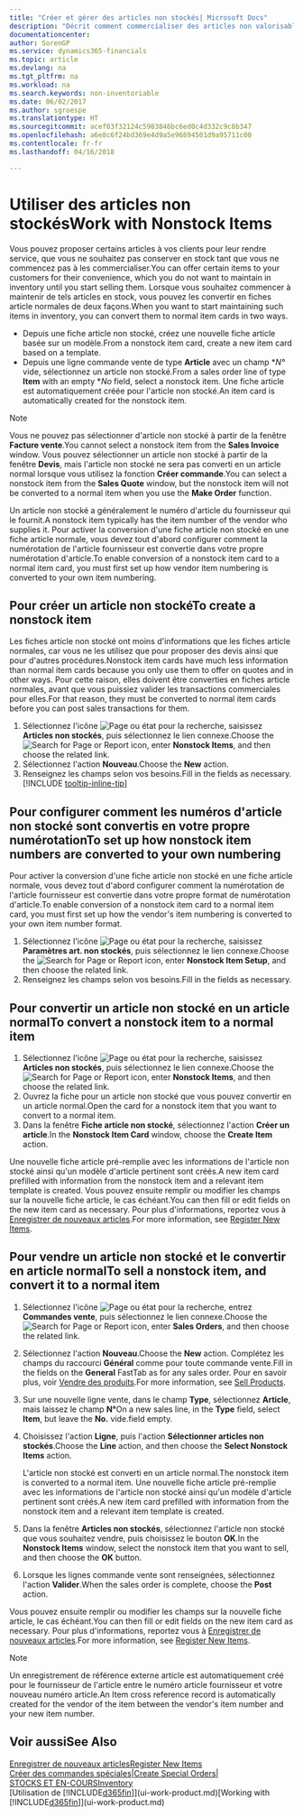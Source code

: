```yaml
---
title: "Créer et gérer des articles non stockés| Microsoft Docs"
description: "Décrit comment commercialiser des articles non valorisable ou des articles qui ne sont pas mis à jour dans votre stock."
documentationcenter: 
author: SorenGP
ms.service: dynamics365-financials
ms.topic: article
ms.devlang: na
ms.tgt_pltfrm: na
ms.workload: na
ms.search.keywords: non-inventoriable
ms.date: 06/02/2017
ms.author: sgroespe
ms.translationtype: HT
ms.sourcegitcommit: acef03f32124c5983846bc6ed0c4d332c9c8b347
ms.openlocfilehash: a6e8c6f24bd369e4d9a5e96894501d9a95711c00
ms.contentlocale: fr-fr
ms.lasthandoff: 04/16/2018

---
```

# <a name="work-with-nonstock-items"></a><span data-ttu-id="e1991-103">Utiliser des articles non stockés</span><span class="sxs-lookup"><span data-stu-id="e1991-103">Work with Nonstock Items</span></span>
<span data-ttu-id="e1991-104">Vous pouvez proposer certains articles à vos clients pour leur rendre service, que vous ne souhaitez pas conserver en stock tant que vous ne commencez pas à les commercialiser.</span><span class="sxs-lookup"><span data-stu-id="e1991-104">You can offer certain items to your customers for their convenience, which you do not want to maintain in inventory until you start selling them.</span></span> <span data-ttu-id="e1991-105">Lorsque vous souhaitez commencer à maintenir de tels articles en stock, vous pouvez les convertir en fiches article normales de deux façons.</span><span class="sxs-lookup"><span data-stu-id="e1991-105">When you want to start maintaining such items in inventory, you can convert them to normal item cards in two ways.</span></span>

* <span data-ttu-id="e1991-106">Depuis une fiche article non stocké, créez une nouvelle fiche article basée sur un modèle.</span><span class="sxs-lookup"><span data-stu-id="e1991-106">From a nonstock item card, create a new item card based on a template.</span></span>
* <span data-ttu-id="e1991-107">Depuis une ligne commande vente de type **Article** avec un champ \**N°* vide, sélectionnez un article non stocké.</span><span class="sxs-lookup"><span data-stu-id="e1991-107">From a sales order line of type **Item** with an empty \**No* field, select a nonstock item.</span></span> <span data-ttu-id="e1991-108">Une fiche article est automatiquement créée pour l'article non stocké.</span><span class="sxs-lookup"><span data-stu-id="e1991-108">An item card is automatically created for the nonstock item.</span></span>

> [!NOTE]  
>   <span data-ttu-id="e1991-109">Vous ne pouvez pas sélectionner d'article non stocké à partir de la fenêtre **Facture vente**.</span><span class="sxs-lookup"><span data-stu-id="e1991-109">You cannot select a nonstock item from the **Sales Invoice** window.</span></span> <span data-ttu-id="e1991-110">Vous pouvez sélectionner un article non stocké à partir de la fenêtre **Devis**, mais l'article non stocké ne sera pas converti en un article normal lorsque vous utilisez la fonction **Créer commande**.</span><span class="sxs-lookup"><span data-stu-id="e1991-110">You can select a nonstock item from the **Sales Quote** window, but the nonstock item will not be converted to a normal item when you use the **Make Order** function.</span></span>

<span data-ttu-id="e1991-111">Un article non stocké a généralement le numéro d'article du fournisseur qui le fournit.</span><span class="sxs-lookup"><span data-stu-id="e1991-111">A nonstock item typically has the item number of the vendor who supplies it.</span></span> <span data-ttu-id="e1991-112">Pour activer la conversion d'une fiche article non stocké en une fiche article normale, vous devez tout d'abord configurer comment la numérotation de l'article fournisseur est convertie dans votre propre numérotation d'article.</span><span class="sxs-lookup"><span data-stu-id="e1991-112">To enable conversion of a nonstock item card to a normal item card, you must first set up how vendor item numbering is converted to your own item numbering.</span></span>   

## <a name="to-create-a-nonstock-item"></a><span data-ttu-id="e1991-113">Pour créer un article non stocké</span><span class="sxs-lookup"><span data-stu-id="e1991-113">To create a nonstock item</span></span>
<span data-ttu-id="e1991-114">Les fiches article non stocké ont moins d'informations que les fiches article normales, car vous ne les utilisez que pour proposer des devis ainsi que pour d'autres procédures.</span><span class="sxs-lookup"><span data-stu-id="e1991-114">Nonstock item cards have much less information than normal item cards because you only use them to offer on quotes and in other ways.</span></span> <span data-ttu-id="e1991-115">Pour cette raison, elles doivent être converties en fiches article normales, avant que vous puissiez valider les transactions commerciales pour elles.</span><span class="sxs-lookup"><span data-stu-id="e1991-115">For that reason, they must be converted to normal item cards before you can post sales transactions for them.</span></span>

1. <span data-ttu-id="e1991-116">Sélectionnez l'icône ![Page ou état pour la recherche](media/ui-search/search_small.png "Page ou état pour la recherche"), saisissez **Articles non stockés**, puis sélectionnez le lien connexe.</span><span class="sxs-lookup"><span data-stu-id="e1991-116">Choose the ![Search for Page or Report](media/ui-search/search_small.png "Search for Page or Report icon") icon, enter **Nonstock Items**, and then choose the related link.</span></span>
2. <span data-ttu-id="e1991-117">Sélectionnez l'action **Nouveau**.</span><span class="sxs-lookup"><span data-stu-id="e1991-117">Choose the **New** action.</span></span>
3. <span data-ttu-id="e1991-118">Renseignez les champs selon vos besoins.</span><span class="sxs-lookup"><span data-stu-id="e1991-118">Fill in the fields as necessary.</span></span> [!INCLUDE [tooltip-inline-tip](includes/tooltip-inline-tip_md.md)]

## <a name="to-set-up-how-nonstock-item-numbers-are-converted-to-your-own-numbering"></a><span data-ttu-id="e1991-119">Pour configurer comment les numéros d'article non stocké sont convertis en votre propre numérotation</span><span class="sxs-lookup"><span data-stu-id="e1991-119">To set up how nonstock item numbers are converted to your own numbering</span></span>
<span data-ttu-id="e1991-120">Pour activer la conversion d'une fiche article non stocké en une fiche article normale, vous devez tout d'abord configurer comment la numérotation de l'article fournisseur est convertie dans votre propre format de numérotation d'article.</span><span class="sxs-lookup"><span data-stu-id="e1991-120">To enable conversion of a nonstock item card to a normal item card, you must first set up how the vendor's item numbering is converted to your own item number format.</span></span>

1. <span data-ttu-id="e1991-121">Sélectionnez l'icône ![Page ou état pour la recherche](media/ui-search/search_small.png "Page ou état pour la recherche"), saisissez **Paramètres art. non stockés**, puis sélectionnez le lien connexe.</span><span class="sxs-lookup"><span data-stu-id="e1991-121">Choose the ![Search for Page or Report](media/ui-search/search_small.png "Search for Page or Report icon") icon, enter **Nonstock Item Setup**, and then choose the related link.</span></span>
2. <span data-ttu-id="e1991-122">Renseignez les champs selon vos besoins.</span><span class="sxs-lookup"><span data-stu-id="e1991-122">Fill in the fields as necessary.</span></span>

## <a name="to-convert-a-nonstock-item-to-a-normal-item"></a><span data-ttu-id="e1991-123">Pour convertir un article non stocké en un article normal</span><span class="sxs-lookup"><span data-stu-id="e1991-123">To convert a nonstock item to a normal item</span></span>
1. <span data-ttu-id="e1991-124">Sélectionnez l'icône ![Page ou état pour la recherche](media/ui-search/search_small.png "Page ou état pour la recherche"), saisissez **Articles non stockés**, puis sélectionnez le lien connexe.</span><span class="sxs-lookup"><span data-stu-id="e1991-124">Choose the ![Search for Page or Report](media/ui-search/search_small.png "Search for Page or Report icon") icon, enter **Nonstock Items**, and then choose the related link.</span></span>
2. <span data-ttu-id="e1991-125">Ouvrez la fiche pour un article non stocké que vous pouvez convertir en un article normal.</span><span class="sxs-lookup"><span data-stu-id="e1991-125">Open the card for a nonstock item that you want to convert to a normal item.</span></span>
3. <span data-ttu-id="e1991-126">Dans la fenêtre **Fiche article non stocké**, sélectionnez l'action **Créer un article**.</span><span class="sxs-lookup"><span data-stu-id="e1991-126">In the **Nonstock Item Card** window, choose the **Create Item** action.</span></span>

<span data-ttu-id="e1991-127">Une nouvelle fiche article pré-remplie avec les informations de l'article non stocké ainsi qu'un modèle d'article pertinent sont créés.</span><span class="sxs-lookup"><span data-stu-id="e1991-127">A new item card prefilled with information from the nonstock item and a relevant item template is created.</span></span> <span data-ttu-id="e1991-128">Vous pouvez ensuite remplir ou modifier les champs sur la nouvelle fiche article, le cas échéant.</span><span class="sxs-lookup"><span data-stu-id="e1991-128">You can then fill or edit fields on the new item card as necessary.</span></span> <span data-ttu-id="e1991-129">Pour plus d'informations, reportez vous à [Enregistrer de nouveaux articles](inventory-how-register-new-items.md).</span><span class="sxs-lookup"><span data-stu-id="e1991-129">For more information, see [Register New Items](inventory-how-register-new-items.md).</span></span>

## <a name="to-sell-a-nonstock-item-and-convert-it-to-a-normal-item"></a><span data-ttu-id="e1991-130">Pour vendre un article non stocké et le convertir en article normal</span><span class="sxs-lookup"><span data-stu-id="e1991-130">To sell a nonstock item, and convert it to a normal item</span></span>
1. <span data-ttu-id="e1991-131">Sélectionnez l'icône ![Page ou état pour la recherche](media/ui-search/search_small.png "Page ou état pour la recherche"), entrez **Commandes vente**, puis sélectionnez le lien connexe.</span><span class="sxs-lookup"><span data-stu-id="e1991-131">Choose the ![Search for Page or Report](media/ui-search/search_small.png "Search for Page or Report icon") icon, enter **Sales Orders**, and then choose the related link.</span></span>
2. <span data-ttu-id="e1991-132">Sélectionnez l'action **Nouveau**.</span><span class="sxs-lookup"><span data-stu-id="e1991-132">Choose the **New** action.</span></span> <span data-ttu-id="e1991-133">Complétez les champs du raccourci **Général** comme pour toute commande vente.</span><span class="sxs-lookup"><span data-stu-id="e1991-133">Fill in the fields on the **General** FastTab as for any sales order.</span></span> <span data-ttu-id="e1991-134">Pour en savoir plus, voir [Vendre des produits](sales-how-sell-products.md).</span><span class="sxs-lookup"><span data-stu-id="e1991-134">For more information, see [Sell Products](sales-how-sell-products.md).</span></span>
3. <span data-ttu-id="e1991-135">Sur une nouvelle ligne vente, dans le champ **Type**, sélectionnez **Article**, mais laissez le champ **N°**</span><span class="sxs-lookup"><span data-stu-id="e1991-135">On a new sales line, in the **Type** field, select **Item**, but leave the **No.**</span></span> <span data-ttu-id="e1991-136">vide.</span><span class="sxs-lookup"><span data-stu-id="e1991-136">field empty.</span></span>
4. <span data-ttu-id="e1991-137">Choisissez l'action **Ligne**, puis l'action **Sélectionner articles non stockés**.</span><span class="sxs-lookup"><span data-stu-id="e1991-137">Choose the **Line** action, and then choose the **Select Nonstock Items** action.</span></span>

    <span data-ttu-id="e1991-138">L'article non stocké est converti en un article normal.</span><span class="sxs-lookup"><span data-stu-id="e1991-138">The nonstock item is converted to a normal item.</span></span> <span data-ttu-id="e1991-139">Une nouvelle fiche article pré-remplie avec les informations de l'article non stocké ainsi qu'un modèle d'article pertinent sont créés.</span><span class="sxs-lookup"><span data-stu-id="e1991-139">A new item card prefilled with information from the nonstock item and a relevant item template is created.</span></span>
5. <span data-ttu-id="e1991-140">Dans la fenêtre **Articles non stockés**, sélectionnez l'article non stocké que vous souhaitez vendre, puis choisissez le bouton **OK**.</span><span class="sxs-lookup"><span data-stu-id="e1991-140">In the **Nonstock Items** window, select the nonstock item that you want to sell, and then choose the **OK** button.</span></span>
6. <span data-ttu-id="e1991-141">Lorsque les lignes commande vente sont renseignées, sélectionnez l'action **Valider**.</span><span class="sxs-lookup"><span data-stu-id="e1991-141">When the sales order is complete, choose the **Post** action.</span></span>

<span data-ttu-id="e1991-142">Vous pouvez ensuite remplir ou modifier les champs sur la nouvelle fiche article, le cas échéant.</span><span class="sxs-lookup"><span data-stu-id="e1991-142">You can then fill or edit fields on the new item card as necessary.</span></span> <span data-ttu-id="e1991-143">Pour plus d'informations, reportez vous à [Enregistrer de nouveaux articles](inventory-how-register-new-items.md).</span><span class="sxs-lookup"><span data-stu-id="e1991-143">For more information, see [Register New Items](inventory-how-register-new-items.md).</span></span>

> [!NOTE]  
>   <span data-ttu-id="e1991-144">Un enregistrement de référence externe article est automatiquement créé pour le fournisseur de l'article entre le numéro article fournisseur et votre nouveau numéro article.</span><span class="sxs-lookup"><span data-stu-id="e1991-144">An Item cross reference record is automatically created for the vendor of the item between the vendor's item number and your new item number.</span></span>

## <a name="see-also"></a><span data-ttu-id="e1991-145">Voir aussi</span><span class="sxs-lookup"><span data-stu-id="e1991-145">See Also</span></span>
[<span data-ttu-id="e1991-146">Enregistrer de nouveaux articles</span><span class="sxs-lookup"><span data-stu-id="e1991-146">Register New Items</span></span>](inventory-how-register-new-items.md)  
<span data-ttu-id="e1991-147">[Créer des commandes spéciales](sales-how-to-create-special-orders.md)|</span><span class="sxs-lookup"><span data-stu-id="e1991-147">[Create Special Orders](sales-how-to-create-special-orders.md)|</span></span>  
[<span data-ttu-id="e1991-148">STOCKS ET EN-COURS</span><span class="sxs-lookup"><span data-stu-id="e1991-148">Inventory</span></span>](inventory-manage-inventory.md)  
<span data-ttu-id="e1991-149">[Utilisation de [!INCLUDE[d365fin](includes/d365fin_md.md)]](ui-work-product.md)</span><span class="sxs-lookup"><span data-stu-id="e1991-149">[Working with [!INCLUDE[d365fin](includes/d365fin_md.md)]](ui-work-product.md)</span></span>

